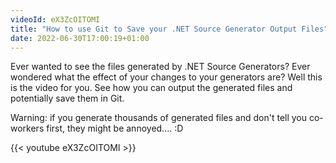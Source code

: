 ```yaml
---
videoId: eX3ZcOITOMI
title: "How to use Git to Save your .NET Source Generator Output Files"
date: 2022-06-30T17:00:19+01:00
---
```


Ever wanted to see the files generated by .NET Source Generators? Ever wondered what the effect of your changes to your generators are? Well this is the video for you. See how you can output the generated files and potentially save them in Git.

Warning: if you generate thousands of generated files and don't tell you co-workers first, they might be annoyed.... :D

<!--more-->

{{< youtube eX3ZcOITOMI >}}
